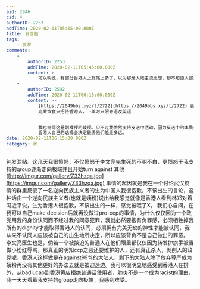 ```yaml
---
aid: 2946
cid: 4
authorID: 2253
addTime: 2020-02-11T05:15:00.000Z
title: 发泄贴
tags:
    - 发泄
comments:
    -
        authorID: 2253
        addTime: 2020-02-11T05:45:00.000Z
        content: >-
            可以明说，有部分香港人上友站上多了，以为那是大陆主流思想，却不知道大部分大陆人遇到这种侮辱现象只会感到愤怒，除了那些自我创造出新的身份认同的姨粉才能旗帜鲜明地站在他们一边
    -
        authorID: 2592
        addTime: 2020-02-11T06:15:00.000Z
        content: >-
            [https://2049bbs.xyz/t/2722](https://2049bbs.xyz/t/2722) 香港反送中：
            光荣饮食只招待香港人，下单时只限粤语及英语


            我也觉得这是刺裸裸的歧视。只不过我依然支持反送中活动，因为反送中的本质是追求自由民主，而这种歧视的声音并不是主流。因为不割席原因，所以香港人大多对此模糊处理。如果我是香港人，我绝对不会去这样的餐厅，甚至大声呼吁以表达自己的观点，但我不是香港人。
            香港人自己的选择会决定最终他们能走多远。
date: 2020-02-11T06:15:00.000Z
category: 水
---
```


纯发泄贴。这几天我很愤怒，不仅愤怒于李文亮先生死的不明不白，更愤怒于我支持的group逐渐走向极端并且开始turn against 其他([http://imgur.com/gallery/Z33hzqa.jpg](https://imgur.com/gallery/Z33hzqa.jpg) 事情的起因就是我在一个讨论武汉疫情的群里反驳了一名逆向民族主义者的生为中国人我很抱歉，不该出生的言论，这种话由一个逆向民族主义者(也就是姨粉)说出给我感觉就像是香港人看到林郑对着习近平说，生为香港人很抱歉，不该出生的一样，感觉被喂了X。 我扪心自问，在我可以自己make decision后就再没做过pro-ccp的事情，为什么仅仅因为一个政党用我的身份认同而不经过我的同意犯罪，我就必然要抱有负罪感，必须牺牲掉我所有的dignity才能取得香港人的认同，必须拥有完美无缺的神性才能被认同，我从来不认同人应该被自己的出生地所决定，所以应该背负不是自己做出的罪恶。 李文亮医生也是，倘若一个被挟迫的普通人在他们眼里都仅仅因为转发护旗手被当做小粉红辱骂，那真正的明知ccp之恶还要维护的人，还有真正杀人，剥削人的政党呢，香港人这样做是在against99%的大陆人，剩下的大陆人除了放弃尊严成为姨粉再没有其他更好的办法去就是被迫选边。我可以很明显地感受到香港人在排外，从badiucao到香港黄店拒绝普通话使用者，肺炎不是一个成为racist的理由，我一天天看着我支持的group走向极端，我感到难受。
